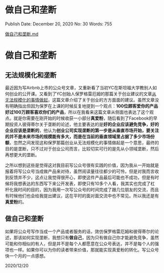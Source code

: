 # 做自己和垄断

Publish Date: December 20, 2020
No: 30
Words: 755

[做自己和垄断.md](%E5%81%9A%E8%87%AA%E5%B7%B1%E5%92%8C%E5%9E%84%E6%96%AD%208b5b839d9ea8498a9451253431d5a8b5.md)

# 做自己和垄断

## 无法规模化和垄断

最近因为写Airbnb上市的公众号文章，又重新看了当初YC在斯坦福大学教别人如何创业的公开课。又看到了YC创始人保罗格雷厄姆的那篇关于创业建议的文章[从无法规模化的事情做起](http://paulgraham.com/ds.html)，这篇文章介绍了关于创业的方方面面的建议。虽然文章没有明确指出但因为保罗在上课的时候反复地提到一个观点：**100位顾客爱你的产品好过100万顾客喜欢你们的产品**，所以在我看来这篇文章从侧面也表达了这个观点。就是你需要在刚开始的时候收获一小部分**真爱粉**，随后看到了Facebook的早期投资人彼得蒂尔关于垄断的论述，他主要表达的是**好的企业应该避免竞争，好的企业应该是垄断的**，他认为**创业公司实现垄断的第一步是从垂直市场开始，要关注的并不是未来市场的规模能有多大，而是在当前的垂直领域里占据了多少市场份额**，忽然之间发现这和保罗那篇创业从无法规模化的事情做起是一个意思，最终的目的是垄断，只不过对于创业公司而言，比较切实可行的是先从小领域垄断，然后再想更大的垄断。

之所以想到这些是觉得这对我目前写公众号很有实践的价值，因为我从一开始就是报着将写公众号当成做产品来对待，虽然阅读量往往都少的可怜，但是对我而言收到反馈并不少，这点让我觉得很开心，即使这件产品最后可能也不成功，但是有时候将我想表达的东西写下来公开发表，即使只有10多个人看，我其实也完成了杠杆化我时间的目的，因为我用一次写公众号的时间完成了跟几位朋友的交流，而且有时候他们也会给我提出建议，这在平时的面对面交流中也不常见。所以我还是有**真爱粉**的。

## 做自己和垄断

如果将公众号写作当成一个产品或者服务的话，效仿保罗格雷厄姆和彼得蒂尔的论述，那该如何实现垄断，我想只有**做自己**，因为只有做自己你才能避免竞争，虽然可能和你相似的有人，但是并不是每个人都愿意在公众号表达，并不是每个人的强项也一样。如果你可以为你的读者带来价值，那就能实现真爱粉的转化。写公众号快一个月的一点感想。

2020/12/20